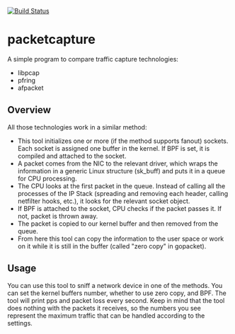 [![Build Status](https://travis-ci.org/dlemel8/packetcapture.svg?branch=master)](https://travis-ci.org/dlemel8/packetcapture)

# packetcapture
A simple program to compare traffic capture technologies: 
* libpcap
* pfring
* afpacket

## Overview
All those technologies work in a similar method:
* This tool initializes one or more (if the method supports fanout) sockets. Each socket is assigned one buffer in the kernel. If BPF is set, it is compiled and attached to the socket.
* A packet comes from the NIC to the relevant driver, which wraps the information in a generic Linux structure (sk_buff) and puts it in a queue for CPU processing.
* The CPU looks at the first packet in the queue. Instead of calling all the processes of the IP Stack (spreading and removing each header, calling netfilter hooks, etc.), it looks for the relevant socket object.
* If BPF is attached to the socket, CPU checks if the packet passes it. If not, packet is thrown away.
* The packet is copied to our kernel buffer and then removed from the queue.
* From here this tool can copy the information to the user space or work on it while it is still in the buffer (called "zero copy" in gopacket).

## Usage
You can use this tool to sniff a network device in one of the methods. 
You can set the kernel buffers number, whether to use zero copy, and BPF.
The tool will print pps and packet loss every second.
Keep in mind that the tool does nothing with the packets it receives, so the numbers you see represent the maximum traffic that can be handled according to the settings.
